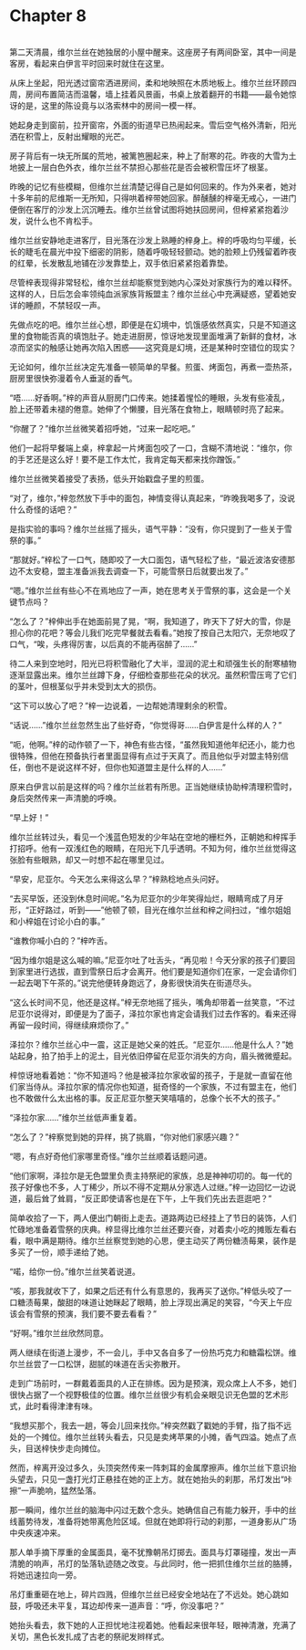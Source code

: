 # Chapter 8

<br>
第二天清晨，维尔兰丝在她独居的小屋中醒来。这座房子有两间卧室，其中一间是客房，看起来白伊言平时回来时就住在这里。

从床上坐起，阳光透过窗帘洒进房间，柔和地映照在木质地板上。维尔兰丝环顾四周，房间布置简洁而温馨，墙上挂着风景画，书桌上放着翻开的书籍——最令她惊讶的是，这里的陈设竟与以洛索林中的房间一模一样。

她起身走到窗前，拉开窗帘，外面的街道早已热闹起来。雪后空气格外清新，阳光洒在积雪上，反射出耀眼的光芒。

房子背后有一块无所属的荒地，被篱笆圈起来，种上了耐寒的花。昨夜的大雪为土地披上一层白色外衣，维尔兰丝不禁担心那些花是否会被积雪压坏了根茎。

昨晚的记忆有些模糊，但维尔兰丝清楚记得自己是如何回来的。作为外来者，她对十多年前的尼维斯一无所知，只得哄着梓带她回家。醉醺醺的梓毫无戒心，一进门便倒在客厅的沙发上沉沉睡去。维尔兰丝曾试图将她扶回房间，但梓紧紧抱着沙发，说什么也不肯松手。

维尔兰丝安静地走进客厅，目光落在沙发上熟睡的梓身上。梓的呼吸均匀平缓，长长的睫毛在晨光中投下细密的阴影，随着呼吸轻轻颤动。她的脸颊上仍残留着昨夜的红晕，长发散乱地铺在沙发靠垫上，双手依旧紧紧抱着靠垫。

尽管梓表现得非常轻松，维尔兰丝却能察觉到她内心深处对家族行为的难以释怀。这样的人，日后怎会率领纯血派家族背叛盟主？维尔兰丝心中充满疑惑，望着她安详的睡颜，不禁轻叹一声。

先做点吃的吧。维尔兰丝心想，即便是在幻境中，饥饿感依然真实，只是不知道这里的食物能否真的填饱肚子。她走进厨房，惊讶地发现里面堆满了新鲜的食材，冰凉而坚实的触感让她再次陷入困惑——这究竟是幻境，还是某种时空错位的现实？

无论如何，维尔兰丝决定先准备一顿简单的早餐。煎蛋、烤面包，再煮一壶热茶，厨房里很快弥漫着令人垂涎的香气。

“唔……好香啊。”梓的声音从厨房门口传来。她揉着惺忪的睡眼，头发有些凌乱，脸上还带着未褪的倦意。她伸了个懒腰，目光落在食物上，眼睛顿时亮了起来。

“你醒了？”维尔兰丝微笑着招呼她，“过来一起吃吧。”

他们一起将早餐端上桌，梓拿起一片烤面包咬了一口，含糊不清地说：“维尔，你的手艺还是这么好！要不是工作太忙，我肯定每天都来找你蹭饭。”

维尔兰丝微笑着接受了表扬，低头开始戳盘子里的煎蛋。

“对了，维尔，”梓忽然放下手中的面包，神情变得认真起来，“昨晚我喝多了，没说什么奇怪的话吧？”

是指实验的事吗？维尔兰丝摇了摇头，语气平静：“没有，你只提到了一些关于雪祭的事。”

“那就好。”梓松了一口气，随即咬了一大口面包，语气轻松了些，“最近波洛安德那边不太安稳，盟主准备派我去调查一下，可能雪祭日后就要出发了。”

“嗯。”维尔兰丝有些心不在焉地应了一声，她在思考关于雪祭的事，这会是一个关键节点吗？

“怎么了？”梓伸出手在她面前晃了晃，“啊，我知道了，昨天下了好大的雪，你是担心你的花吧？等会儿我们吃完早餐就去看看。”她按了按自己太阳穴，无奈地叹了口气，“唉，头疼得厉害，以后真的不能再宿醉了……”

待二人来到空地时，阳光已将积雪融化了大半，湿润的泥土和顽强生长的耐寒植物逐渐显露出来。维尔兰丝蹲下身，仔细检查那些花朵的状况。虽然积雪压弯了它们的茎叶，但根茎似乎并未受到太大的损伤。

“这下可以放心了吧？”梓一边说着，一边帮她清理剩余的积雪。

“话说……”维尔兰丝忽然生出了些好奇，“你觉得哥……白伊言是什么样的人？”

“呃，他啊。”梓的动作顿了一下，神色有些古怪，“虽然我知道他年纪还小，能力也很特殊，但他在预备执行者里面显得有点过于天真了。而且他似乎对盟主特别信任，倒也不是说这样不好，但你也知道盟主是什么样的人……”

原来白伊言以前是这样的吗？维尔兰丝若有所思。正当她继续协助梓清理积雪时，身后突然传来一声清脆的呼唤。

“早上好！”

维尔兰丝转过头，看见一个浅蓝色短发的少年站在空地的栅栏外，正朝她和梓挥手打招呼。他有一双浅红色的眼睛，在阳光下几乎透明。不知为何，维尔兰丝觉得这张脸有些眼熟，却又一时想不起在哪里见过。

“早安，尼亚尔。今天怎么来得这么早？”梓熟稔地点头问好。

“去买早饭，还没到休息时间呢。”名为尼亚尔的少年笑得灿烂，眼睛弯成了月牙形，“正好路过，听到——”他顿了顿，目光在维尔兰丝和梓之间扫过，“维尔姐姐和小梓姐在讨论小白的事。”

“谁教你喊小白的？”梓咋舌。

“因为维尔姐是这么喊的嘛。”尼亚尔吐了吐舌头，“再见啦！今天分家的孩子们要回到家里进行选拔，直到雪祭日后才会离开。他们要是知道你们在家，一定会请你们一起去喝下午茶的。”说完他便转身跑远了，身影很快消失在街道尽头。

“这么长时间不见，他还是这样。”梓无奈地摇了摇头，嘴角却带着一丝笑意，“不过尼亚尔说得对，即便是为了面子，泽拉尔家也肯定会请我们过去作客的。看来还得再留一段时间，得继续麻烦你了。”

泽拉尔？维尔兰丝心中一震，这正是她父亲的姓氏。“尼亚尔……他是什么人？”她站起身，拍了拍手上的泥土，目光依旧停留在尼亚尔消失的方向，眉头微微蹙起。

梓惊讶地看着她：“你不知道吗？他是被泽拉尔家收留的孩子，于是就一直留在他们家当侍从。泽拉尔家的情况你也知道，挺奇怪的一个家族，不过有盟主在，他们也不敢做什么太出格的事。反正尼亚尔整天笑嘻嘻的，总像个长不大的孩子。”

“泽拉尔家……”维尔兰丝低声重复着。

“怎么了？”梓察觉到她的异样，挑了挑眉，“你对他们家感兴趣？”

“嗯，有点好奇他们家哪里奇怪。”维尔兰丝顺着话题问道。

“他们家啊，泽拉尔是无色盟里负责主持祭祀的家族，总是神神叨叨的。每一代的孩子好像也不多，人丁稀少，所以不得不定期从分家选人过继。”梓一边回忆一边说道，最后耸了耸肩，“反正即使请客也是在下午，上午我们先出去逛逛吧？”

简单收拾了一下，两人便出门朝街上走去。道路两边已经挂上了节日的装饰，人们忙碌地准备着雪祭的庆典。梓显得比维尔兰丝还要兴奋，对着卖小吃的摊贩左看右看，眼中满是期待。维尔兰丝察觉到她的心思，便主动买了两份糖渍莓果，装作是多买了一份，顺手递给了她。

“喏，给你一份。”维尔兰丝笑着说道。

“咳，那我就收下了，如果之后还有什么有意思的，我再买了送你。”梓低头咬了一口糖渍莓果，酸甜的味道让她眯起了眼睛，脸上浮现出满足的笑容，“今天上午应该会有雪祭的预演，我们要不要去看看？”

“好啊。”维尔兰丝欣然同意。

两人继续在街道上漫步，不一会儿，手中又各自多了一份热巧克力和糖霜松饼。维尔兰丝尝了一口松饼，甜腻的味道在舌尖弥散开。

走到广场前时，一群戴着面具的人正在排练。因为是预演，观众席上人不多，她们很快占据了一个视野极佳的位置。维尔兰丝很少有机会亲眼见识无色盟的艺术形式，此时看得津津有味。

“我想买那个，我去一趟，等会儿回来找你。”梓突然戳了戳她的手臂，指了指不远处的一个摊位。维尔兰丝转头看去，只见是卖烤苹果的小摊，香气四溢。她点了点头，目送梓快步走向摊位。

然而，梓离开没过多久，头顶突然传来一阵刺耳的金属摩擦声。维尔兰丝下意识抬头望去，只见一盏打光灯正悬挂在她的正上方。就在她抬头的刹那，吊灯发出“咔擦”一声脆响，猛然坠落。

那一瞬间，维尔兰丝的脑海中闪过无数个念头。她确信自己有能力躲开，手中的丝线蓄势待发，准备将她带离危险区域。但就在她即将行动的刹那，一道身影从广场中央疾速冲来。

那人单手摘下厚重的金属面具，毫不犹豫朝吊灯掷去。面具与灯罩碰撞，发出一声清脆的响声，吊灯的坠落轨迹随之改变。与此同时，他一把抓住维尔兰丝的胳膊，将她迅速拉向一旁。

吊灯重重砸在地上，碎片四溅，但维尔兰丝已经安全地站在了不远处。她心跳如鼓，呼吸还未平复，耳边却传来一道声音：“呼，你没事吧？”

她抬头看去，救下她的人正担忧地注视着她。他看起来很年轻，眼神清澈，充满了关切，黑色长发扎成了古老的祭祀发辫样式。
